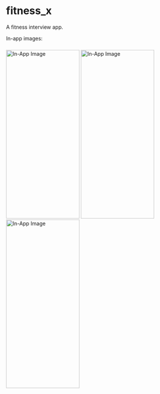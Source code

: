 # fitness_x

A fitness interview app.

In-app images:
###
<img src= https://github.com/OnwukaDaniel/fitness_x/assets/66129851/4d59bac5-0431-4986-8888-489996586f2e alt="In-App Image" width="200" height="460"> <img src= https://github.com/OnwukaDaniel/fitness_x/assets/66129851/7dcaead0-5898-42c5-973a-e6e36efacca1 alt="In-App Image" width="200" height="460"> <img src= https://github.com/OnwukaDaniel/fitness_x/assets/66129851/85cb61b3-a987-4114-bd9c-8cae163c07e4 alt="In-App Image" width="200" height="460">
